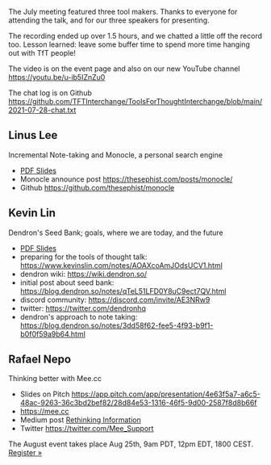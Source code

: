 The July meeting featured three tool makers. Thanks to everyone for attending the talk, and for our three speakers for presenting.

The recording ended up over 1.5 hours, and we chatted a little off the record too. Lesson learned: leave some buffer time to spend more time hanging out with TfT people!

The video is on the event page and also on our new YouTube channel https://youtu.be/u-ib5IZnZu0

The chat log is on Github https://github.com/TFTInterchange/ToolsForThoughtInterchange/blob/main/2021-07-28-chat.txt

## Linus Lee

Incremental Note-taking and Monocle, a personal search engine

* [PDF Slides](https://drive.google.com/file/d/1EyS6zN8VrJgj2QuRj_rp7jGI6ZbsPJ-N/view?usp=sharing)
* Monocle announce post https://thesephist.com/posts/monocle/
* Github https://github.com/thesephist/monocle

## Kevin Lin

Dendron's Seed Bank; goals, where we are today, and the future

* [PDF Slides](https://kevinslin-images.s3.us-west-2.amazonaws.com/talks/seed-bank.pdf)
* preparing for the tools of thought talk: https://www.kevinslin.com/notes/AOAXcoAmJOdsUCV1.html
* dendron wiki: https://wiki.dendron.so/
* initial post about seed bank: https://blog.dendron.so/notes/qTeL51LFD0Y8uC9ect7QV.html
* discord community: https://discord.com/invite/AE3NRw9
* twitter: https://twitter.com/dendronhq
* dendron's approach to note taking: https://blog.dendron.so/notes/3dd58f62-fee5-4f93-b9f1-b0f0f59a9b64.html

## Rafael Nepo

Thinking better with Mee.cc

* Slides on Pitch https://app.pitch.com/app/presentation/4e63f5a7-a6c5-48ac-9263-36c3bd2bef82/28d84e53-1316-46f5-9d00-2587f8d8b66f
* https://mee.cc
* Medium post [Rethinking Information](https://medium.com/mee-publication/rethinking-information-b81f3fae4bd1)
* Twitter https://twitter.com/Mee_Support

The August event takes place Aug 25th, 9am PDT, 12pm EDT, 1800 CEST. [Register »](https://lu.ma/tfti-august)
